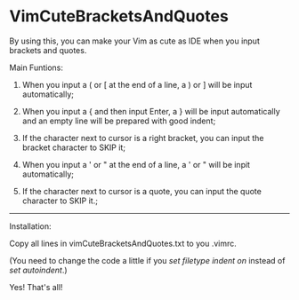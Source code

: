 # VimCuteBracketsAndQuotes

By using this, you can make your Vim as cute as IDE when you input brackets and quotes.

Main Funtions:

1. When you input a ( or [ at the end of a line, a ) or ] will be input automatically;

2. When you input a { and then input Enter, a } will be input automatically and an empty line will be prepared with good indent;

3. If the character next to cursor is a right bracket, you can input the bracket character to SKIP it;

4. When you input a ' or " at the end of a line, a ' or " will be inpit automatically;

5. If the character next to cursor is a quote, you can input the quote character to SKIP it.;

***

Installation:

Copy all lines in vimCuteBracketsAndQuotes.txt to you .vimrc. 

(You need to change the code a little if you *set filetype indent on* instead of *set autoindent*.)

Yes! That's all!
